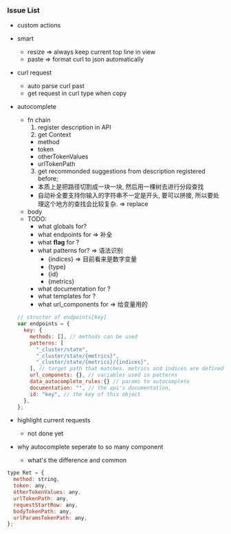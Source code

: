 ### Issue List

- custom actions
- smart
  - resize => always keep current top line in view
  - paste => format curl to json automatically
- curl request
  - auto parse curl past
  - get request in curl type when copy
- autocomplete

  - fn chain
    1. register description in API
    2. get Context
    - method
    - token
    - otherTokenValues
    - urlTokenPath
    3. get recommonded suggestions from description registered before;
    - 本质上是把路径切割成一块一块, 然后用一棵树去进行分段查找
    - 自动补全要支持你输入的字符串不一定是开头, 要可以拼接, 所以要处理这个地方的查找会比较复杂.
      => replace
  - body
  - TODO:
    - what globals for?
    - what endpoints for => 补全
    - what **flag** for ?
    - what patterns for? => 语法识别
      - {indices} => 目前看来是数字变量
      - {type}
      - {id}
      - {metrics}
    - what documentation for ?
    - what templates for ?
    - what url_components for => 给变量用的

  ```javascript
  // structer of endpoints[key]
  var endpoints = {
    key: {
      methods: [], // methods can be used
      patterns: [
        "_cluster/state",
        "_cluster/state/{metrics}",
        "_cluster/state/{metrics}/{indices}",
      ], // target path that matches. metrics and indices are defined in url_components
      url_componets: {}, // variables used in patterns
      data_autocomplete_rules:{} // params to autocomplete
      documentation: "", // the api's documentation,
      id: "key", // the key of this object
    },
  };
  ```

- highlight current requests

  - not done yet

- why autocomplete seperate to so many component
  - what's the difference and common

```javascript
type Ret = {
  method: string,
  token: any,
  otherTokenValues: any,
  urlTokenPath: any,
  requestStartRow: any,
  bodyTokenPath: any,
  urlParamsTokenPath: any,
};
```
